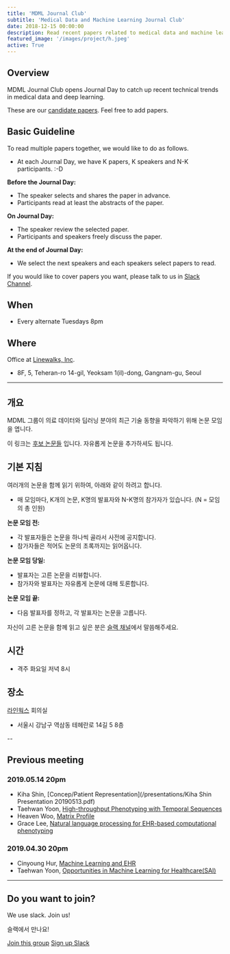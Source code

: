 ```yaml
---
title: 'MDML Journal Club'
subtitle: 'Medical Data and Machine Learning Journal Club'
date: 2018-12-15 00:00:00
description: Read recent papers related to medical data and machine learning
featured_image: '/images/project/h.jpeg'
active: True
---
```


## Overview

MDML Journal Club opens Journal Day to catch up recent technical trends in medical data and deep learning.

These are our [candidate papers](https://github.com/hurcy/awesome-ehr-deeplearning).
Feel free to add papers.

## Basic Guideline

To read multiple papers together, we would like to do as follows. 
* At each Journal Day, we have K papers, K speakers and N-K participants. :-D

**Before the Journal Day:**
* The speaker selects and shares the paper in advance.
* Participants read at least the abstracts of the paper.

**On Journal Day:**
* The speaker review the selected paper.
* Participants and speakers freely discuss the paper.

**At the end of Journal Day:**
* We select the next speakers and each speakers select papers to read.

If you would like to cover papers you want, please talk to us in [Slack Channel](https://seoulai.slack.com/messages/CHVDLF7QC).

## When
* Every alternate Tuesdays 8pm

## Where
Office at [Linewalks, Inc](https://linewalks.com/).
* 8F, 5, Teheran-ro 14-gil, Yeoksam 1(il)-dong, Gangnam-gu, Seoul

---

## 개요

MDML 그룹이 의료 데이터와 딥러닝 분야의 최근 기술 동향을 파악하기 위해 논문 모임을 엽니다.

이 링크는 [후보 논문들](https://github.com/hurcy/awesome-ehr-deeplearning) 입니다.
자유롭게 논문을 추가하셔도 됩니다.

## 기본 지침

여러개의 논문을 함께 읽기 위하여, 아래와 같이 하려고 합니다.
* 매 모임마다, K개의 논문, K명의 발표자와 N-K명의 참가자가 있습니다. (N = 모임의 총 인원)

**논문 모임 전:**
* 각 발표자들은 논문을 하나씩 골라서 사전에 공지합니다.
* 참가자들은 적어도 논문의 초록까지는 읽어옵니다.

**논문 모임 당일:**
* 발표자는 고른 논문을 리뷰합니다.
* 참가자와 발표자는 자유롭게 논문에 대해 토론합니다.

**논문 모임 끝:**
* 다음 발표자를 정하고, 각 발표자는 논문을 고릅니다.

자신이 고른 논문을 함께 읽고 싶은 분은 [슬랙 채널](https://seoulai.slack.com/messages/CHVDLF7QC)에서 말씀해주세요.

## 시간
* 격주 화요일 저녁 8시

## 장소
[라인웍스](https://linewalks.com/) 회의실
* 서울시 강남구 역삼동 테헤란로 14길 5 8층 

-- 

## Previous meeting

### 2019.05.14 20pm
* Kiha Shin, [Concep/Patient Representation](/presentations/Kiha Shin Presentation 20190513.pdf)
* Taehwan Yoon, [High-throughput Phenotyping with Temporal Sequences](/presentations/High-throughput_Phenotyping_with_Temporal_Sequences.pptx)
* Heaven Woo, [Matrix Profile](/presentations/03_Matrix_Profile_for_MDML_Journal_Club.pdf)
* Grace Lee, [Natural language processing for EHR-based computational phenotyping](/presentations/NLP_EHR.pdf)

### 2019.04.30 20pm
* Cinyoung Hur, [Machine Learning and EHR](/presentations/Machine_Learning_and_Electronic_Health_Records.pdf)
* Taehwan Yoon, [Opportunities in Machine Learning for Healthcare(SAI)](/presentations/Opportunities_in_Machine_Learning_for_Healthcare(SAI).pptx) 


---

## Do you want to join?

We use slack. Join us!

슬랙에서 만나요!

<a href="https://seoulai.slack.com/messages/CHVDLF7QC" class="button button--large">Join this group</a>
<a href="https://seoulai.herokuapp.com/" class="button button--large">Sign up Slack</a>
